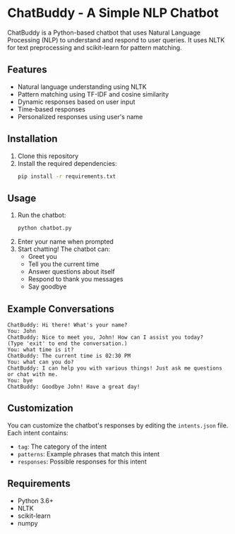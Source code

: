 # ChatBuddy - A Simple NLP Chatbot

ChatBuddy is a Python-based chatbot that uses Natural Language Processing (NLP) to understand and respond to user queries. It uses NLTK for text preprocessing and scikit-learn for pattern matching.

## Features

- Natural language understanding using NLTK
- Pattern matching using TF-IDF and cosine similarity
- Dynamic responses based on user input
- Time-based responses
- Personalized responses using user's name

## Installation

1. Clone this repository
2. Install the required dependencies:
   ```bash
   pip install -r requirements.txt
   ```

## Usage

1. Run the chatbot:
   ```bash
   python chatbot.py
   ```
2. Enter your name when prompted
3. Start chatting! The chatbot can:
   - Greet you
   - Tell you the current time
   - Answer questions about itself
   - Respond to thank you messages
   - Say goodbye

## Example Conversations

```
ChatBuddy: Hi there! What's your name?
You: John
ChatBuddy: Nice to meet you, John! How can I assist you today?
(Type 'exit' to end the conversation.)
You: what time is it?
ChatBuddy: The current time is 02:30 PM
You: what can you do?
ChatBuddy: I can help you with various things! Just ask me questions or chat with me.
You: bye
ChatBuddy: Goodbye John! Have a great day!
```

## Customization

You can customize the chatbot's responses by editing the `intents.json` file. Each intent contains:
- `tag`: The category of the intent
- `patterns`: Example phrases that match this intent
- `responses`: Possible responses for this intent

## Requirements

- Python 3.6+
- NLTK
- scikit-learn
- numpy

